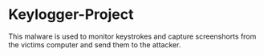 # Keylogger-Project
This malware is used to monitor keystrokes and capture screenshorts from the victims computer and send them to the attacker.
